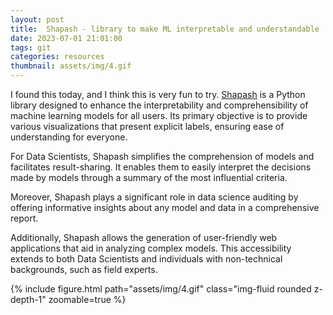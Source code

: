 ```yaml
---
layout: post
title:  Shapash - library to make ML interpretable and understandable
date: 2023-07-01 21:01:00
tags: git
categories: resources
thumbnail: assets/img/4.gif
---
```

I found this today, and I think this is very fun to try. [Shapash](https://github.com/MAIF/shapash) is a Python library designed to enhance the interpretability and comprehensibility of machine learning models for all users. Its primary objective is to provide various visualizations that present explicit labels, ensuring ease of understanding for everyone.

For Data Scientists, Shapash simplifies the comprehension of models and facilitates result-sharing. It enables them to easily interpret the decisions made by models through a summary of the most influential criteria.

Moreover, Shapash plays a significant role in data science auditing by offering informative insights about any model and data in a comprehensive report.

Additionally, Shapash allows the generation of user-friendly web applications that aid in analyzing complex models. This accessibility extends to both Data Scientists and individuals with non-technical backgrounds, such as field experts.

<div class="row mt-3">
    <div class="col-sm mt-3 mt-md-0">
        {% include figure.html path="assets/img/4.gif" class="img-fluid rounded z-depth-1" zoomable=true %}
    </div>
</div>
